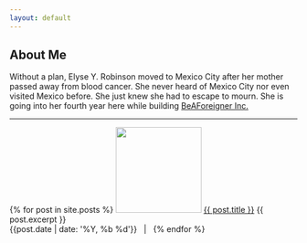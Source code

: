 ```yaml
---
layout: default
---
```


## About Me

Without a plan, Elyse Y. Robinson moved to Mexico City after her mother passed away from blood cancer. She never heard of Mexico City nor even visited Mexico before. She just knew she had to escape to mourn. She is going into her fourth year here while building <a href="https://www.beaforeigner.com">BeAForeigner Inc.</a>

<hr>

{% for post in site.posts %}
        <a href="{{post.url}}"><img src="{{ post.thumbnail }}" width="150" height="150"></a>
        <a href="{{post.url}}">{{ post.title }}</a>
{{ post.excerpt }}<br>
{{post.date | date: '%Y, %b %d'}} &nbsp; | &nbsp;
{% endfor %}
